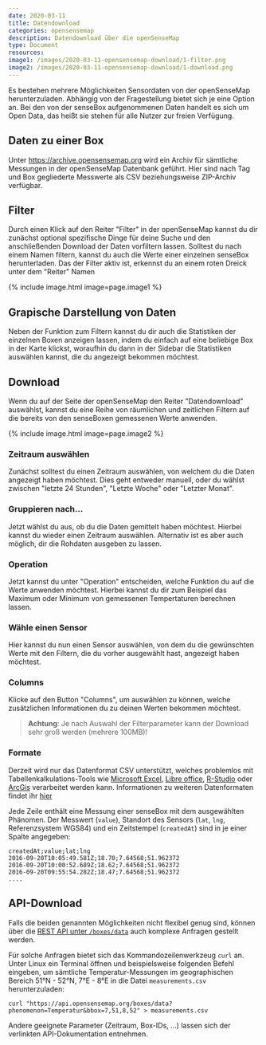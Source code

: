 ```yaml
---
date: 2020-03-11
title: Datendownload 
categories: opensensemap
description: Datendownload über die openSenseMap
type: Document
resources:
image1: /images/2020-03-11-opensensemap-download/1-filter.png
image2: /images/2020-03-11-opensensemap-download/1-download.png
---
```


Es bestehen mehrere Möglichkeiten Sensordaten von der openSenseMap herunterzuladen.
Abhängig von der Fragestellung bietet sich je eine Option an.
Bei den von der senseBox aufgenommenen Daten handelt es sich um Open Data, das heißt sie stehen für alle Nutzer zur freien Verfügung. 

## Daten zu einer Box

Unter <https://archive.opensensemap.org> wird ein Archiv für sämtliche Messungen in der openSenseMap Datenbank geführt.
Hier sind nach Tag und Box gegliederte Messwerte als CSV beziehungsweise ZIP-Archiv verfügbar.

## Filter

Durch einen Klick auf den Reiter "Filter" in der openSenseMap kannst du dir zunächst optional spezifische Dinge für deine Suche und den anschließenden Download der Daten vorfiltern lassen.
Solltest du nach einem Namen filtern, kannst du auch die Werte einer einzelnen senseBox herunterladen.
Das der Filter aktiv ist, erkennst du an einem roten Dreick unter dem "Reiter" Namen

{% include image.html image=page.image1 %}

## Grapische Darstellung von Daten  

Neben der Funktion zum Filtern kannst du dir auch die Statistiken der einzelnen Boxen anzeigen lassen, indem du einfach auf eine beliebige Box in der Karte klickst, woraufhin du dann in der Sidebar die Statistiken auswählen 
kannst, die du angezeigt bekommen möchtest.

## Download

Wenn du auf der Seite der openSenseMap den Reiter "Datendownload" auswählst, kannst du eine Reihe von räumlichen und zeitlichen Filtern auf die bereits von den senseBoxen gemessenen Werte anwenden.

{% include image.html image=page.image2 %}


### Zeitraum auswählen

Zunächst solltest du einen Zeitraum auswählen, von welchem du die Daten angezeigt haben möchtest.
Dies geht entweder manuell, oder du wählst zwischen "letzte 24 Stunden",
"Letzte Woche" oder "Letzter Monat".  


### Gruppieren nach...

Jetzt wählst du aus, ob du die Daten gemittelt haben möchtest. Hierbei kannst du wieder einen Zeitraum auswählen.
Alternativ ist es aber auch möglich, dir die Rohdaten ausgeben zu lassen.

### Operation

Jetzt kannst du unter "Operation" entscheiden, welche Funktion du auf die Werte anwenden möchtest.
Hierbei kannst du dir zum Beispiel das Maximum oder Minimum von gemessenen Tempertaturen berechnen lassen.

### Wähle einen Sensor

Hier kannst du nun einen Sensor auswählen, von dem du die gewünschten Werte mit den Filtern, die du vorher ausgewählt hast, angezeigt haben möchtest.

### Columns

Klicke auf den Button "Columns", um auswählen zu können, welche zusätzlichen Informationen du zu deinen Werten bekommen möchtest.



> **Achtung**: Je nach Auswahl der Filterparameter kann der Download sehr groß werden (mehrere 100MB)!


### Formate

Derzeit wird nur das Datenformat CSV unterstützt, welches problemlos mit Tabellenkalkulations-Tools wie 
[Microsoft Excel](excel.md), [Libre office](libre.md), [R-Studio](R.md) oder [ArcGis](Arc.md) verarbeitet werden kann.
Informationen zu weiteren Datenformaten findet ihr [hier](formate.md)

Jede Zeile enthält eine Messung einer senseBox mit dem ausgewählten Phänomen.
Der Messwert (`value`), Standort des Sensors (`lat`, `lng`, Referenzsystem WGS84) und ein Zeitstempel (`createdAt`) sind in je einer Spalte angegeben:

```csv
createdAt;value;lat;lng
2016-09-20T10:05:49.581Z;18.70;7.64568;51.962372
2016-09-20T10:00:52.689Z;18.62;7.64568;51.962372
2016-09-20T09:55:54.282Z;18.47;7.64568;51.962372
....
```

## API-Download

Falls die beiden genannten Möglichkeiten nicht flexibel genug sind, können über die [REST API unter `/boxes/data`](osem_api.md#get-latest-measurements-for-a-phenomenon-as-csv-) auch komplexe Anfragen gestellt werden.

Für solche Anfragen bietet sich das Kommandozeilenwerkzeug `curl` an.
Unter Linux ein Terminal öffnen und beispielsweise folgenden Befehl eingeben, um sämtliche Temperatur-Messungen im geographischen Bereich 51°N - 52°N, 7°E - 8°E in die Datei `measurements.csv` herunterzuladen:

```
curl "https://api.opensensemap.org/boxes/data?phenomenon=Temperatur&bbox=7,51,8,52" > measurements.csv
```

Andere geeignete Parameter (Zeitraum, Box-IDs, ...) lassen sich der verlinkten API-Dokumentation entnehmen.
